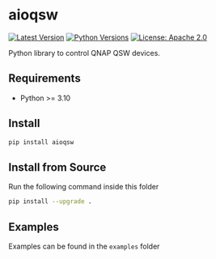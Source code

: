 # aioqsw
[![Latest Version][mdversion-button]][md-pypi]
[![Python Versions][pyversion-button]][md-pypi]
[![License: Apache 2.0][apache-button]](LICENSE)

[apache-button]: https://img.shields.io/badge/License-Apache%202.0-blue.svg
[md-pypi]: https://pypi.org/project/aioqsw
[mdversion-button]: https://img.shields.io/pypi/v/aioqsw.svg
[pyversion-button]: https://img.shields.io/pypi/pyversions/aioqsw.svg

Python library to control QNAP QSW devices.

## Requirements
- Python >= 3.10

## Install
```bash
pip install aioqsw
```

## Install from Source
Run the following command inside this folder
```bash
pip install --upgrade .
```

## Examples
Examples can be found in the `examples` folder
